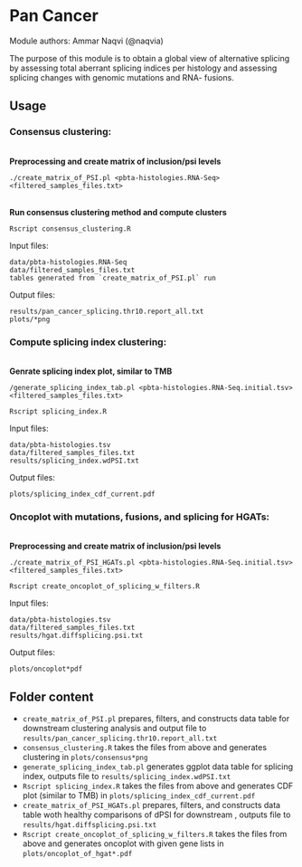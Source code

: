 # Pan Cancer

Module authors: Ammar Naqvi (@naqvia)

The purpose of this module is to obtain a global view of alternative splicing by assessing total aberrant splicing indices per histology and assessing splicing changes with genomic mutations and RNA- fusions.

## Usage
### Consensus clustering:
<br>**Preprocessing and create matrix of inclusion/psi levels**
```
./create_matrix_of_PSI.pl <pbta-histologies.RNA-Seq> <filtered_samples_files.txt>
```

<br>**Run consensus clustering method and compute clusters**
```
Rscript consensus_clustering.R
```
Input files:
```
data/pbta-histologies.RNA-Seq
data/filtered_samples_files.txt
tables generated from `create_matrix_of_PSI.pl` run
```

Output files:
```
results/pan_cancer_splicing.thr10.report_all.txt
plots/*png
```

### Compute splicing index clustering:
<br>**Genrate splicing index plot, similar to TMB**

```
/generate_splicing_index_tab.pl <pbta-histologies.RNA-Seq.initial.tsv> <filtered_samples_files.txt>
```
```
Rscript splicing_index.R
```

Input files:
```
data/pbta-histologies.tsv
data/filtered_samples_files.txt
results/splicing_index.wdPSI.txt
```

Output files:
```
plots/splicing_index_cdf_current.pdf
```

### Oncoplot with mutations, fusions, and splicing for HGATs:
<br>**Preprocessing and create matrix of inclusion/psi levels**
```
./create_matrix_of_PSI_HGATs.pl <pbta-histologies.RNA-Seq.initial.tsv> <filtered_samples_files.txt>
```
```
Rscript create_oncoplot_of_splicing_w_filters.R
```

Input files:
```
data/pbta-histologies.tsv
data/filtered_samples_files.txt
results/hgat.diffsplicing.psi.txt
```

Output files:
```
plots/oncoplot*pdf
```

## Folder content

* `create_matrix_of_PSI.pl` prepares, filters, and constructs data table for downstream clustering analysis and output file to `results/pan_cancer_splicing.thr10.report_all.txt`
* `consensus_clustering.R` takes the files from above and generates clustering in `plots/consensus*png`
* `generate_splicing_index_tab.pl` generates ggplot data table for splicing index, outputs file to `results/splicing_index.wdPSI.txt`
* `Rscript splicing_index.R` takes the files from above and generates CDF plot (similar to TMB) in `plots/splicing_index_cdf_current.pdf`
* `create_matrix_of_PSI_HGATs.pl` prepares, filters, and constructs data table woth healthy comparisons of dPSI for downstream , outputs file to `results/hgat.diffsplicing.psi.txt`
* `Rscript create_oncoplot_of_splicing_w_filters.R` takes the files from above and generates oncoplot with given gene lists in `plots/oncoplot_of_hgat*.pdf`
